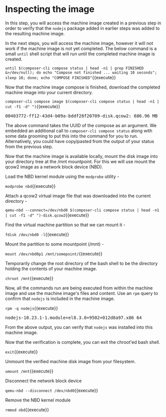 # Inspecting the image

In this step, you will access the machine image created in a previous step in
order to verify that the `nodejs` package added in earlier steps was added to
the resulting machine image.

In the next steps, you will access the machine image, however it will not work
if the machine image is not yet completed.  The below command is a small
`until` shell script that will run until the completed machine image is created.

`until $(composer-cli compose status | head -n1 | grep FINISHED &>/dev/null); do echo "Compose not finished ... waiting 10 seconds"; sleep 10; done; echo "COMPOSE FINISHED"`{{execute}}

Now that the machine image compose is finished, download the completed machine
image into your current directory.

`composer-cli compose image $(composer-cli compose status | head -n1 | cut -f1 -d" ")`{{execute}}

<pre class="file">
00403772-ff12-43d4-b09a-bddf28f20709-disk.qcow2: 686.96 MB  
</pre>

The above command takes the UUID of the compose as an argument.  We embedded
an additional call to `composer-cli compose status` along with some data
grooming to put this into the command for you to run.  Alternatively, you could
have copy/pasted from the output of your status from the previous step.

Now that the machine image is available locally, mount the disk image into your
directory tree at the /mnt mountpoint. For this we will use mount the qcow2 image as a network block device (NBD).

Load the NBD kernel module using the `modprobe` utility -

`modprobe nbd`{{execute}}

Attach a qcow2 virtual image file that was downloaded into the current directory -

`qemu-nbd --connect=/dev/nbd0 $(composer-cli compose status | head -n1 | cut -f1 -d" ")-disk.qcow2`{{execute}}

Find the virtual machine partition so that we can mount it -

`fdisk /dev/nbd0 -l`{{execute}}

Mount the partition to some mountpoint (/mnt) -

`mount /dev/nbd0p1 /mnt/somepoint/`{{execute}}

Temporarily change the root directory of the bash shell to be the directory holding the contents of 
your machine image.

`chroot /mnt`{{execute}}

Now, all the commands run are being executed from within the machine image
and use the machine image's files and content.  Use an `rpm` query to confirm
that `nodejs` is included in the machine image.

`rpm -q nodejs`{{execute}}

<pre class="file">
nodejs-10.23.1-1.module+el8.3.0+9502+012d8a97.x86_64
</pre>

From the above output, you can verify that `nodejs` was installed into this
machine image.

Now that the verification is complete, you can exit the chroot'ed bash shell.

`exit`{{execute}}

Unmount the verified machine disk image from your filesystem.

`umount /mnt`{{execute}}

Disconnect the network block device

`qemu-nbd --disconnect /dev/nbd0`{{execute}}

Remove the NBD kernel module

`rmmod nbd`{{execute}}

